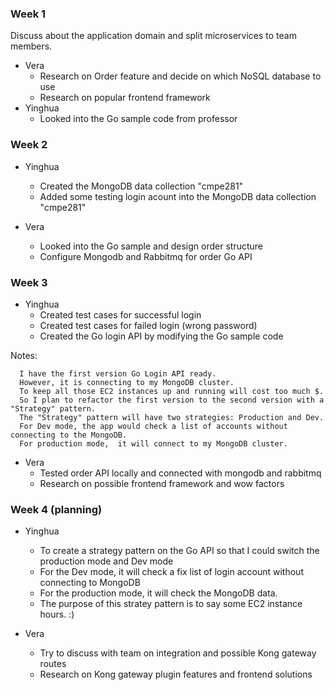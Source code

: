 ### Week 1

Discuss about the application domain and split microservices to team members.

- Vera
  - Research on Order feature and decide on which NoSQL database to use
  - Research on popular frontend framework
- Yinghua
  - Looked into the Go sample code from professor

### Week 2


- Yinghua
  - Created the MongoDB data collection "cmpe281"
  - Added some testing login acount into the MongoDB data collection "cmpe281"

- Vera

  - Looked into the Go sample and design order structure
  - Configure Mongodb and Rabbitmq for order Go API
### Week 3


- Yinghua
  - Created test cases for successful login
  - Created test cases for failed login (wrong password)
  - Created the Go login API by modifying the Go sample code

Notes: 

      I have the first version Go Login API ready. 
      However, it is connecting to my MongoDB cluster.  
      To keep all those EC2 instances up and running will cost too much $.  
      So I plan to refactor the first version to the second version with a "Strategy" pattern.
      The "Strategy" pattern will have two strategies: Production and Dev.  
      For Dev mode, the app would check a list of accounts without connecting to the MongoDB.  
      For production mode,  it will connect to my MongoDB cluster. 

- Vera
  - Tested order API locally and connected with mongodb and rabbitmq
  - Research on possible frontend framework and wow factors

### Week 4  (planning)


- Yinghua
  - To create a strategy pattern on the Go API so that I could switch the production mode and Dev mode
  - For the Dev mode, it will check a fix list of login account without connecting to MongoDB
  - For the production mode, it will check the MongoDB data. 
  - The purpose of this stratey pattern is to say some EC2 instance hours. :)

- Vera
  - Try to discuss with team on integration and possible Kong gateway routes
  - Research on Kong gateway plugin features and frontend solutions

